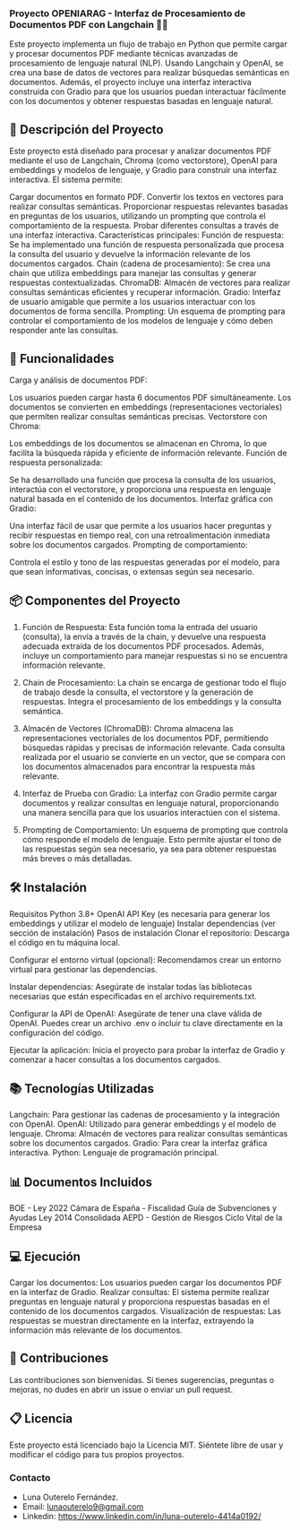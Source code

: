 ### Proyecto OPENIARAG - Interfaz de Procesamiento de Documentos PDF con Langchain 🤖📄

Este proyecto implementa un flujo de trabajo en Python que permite cargar y procesar documentos PDF mediante técnicas avanzadas de procesamiento de lenguaje natural (NLP). Usando Langchain y OpenAI, se crea una base de datos de vectores para realizar búsquedas semánticas en documentos. Además, el proyecto incluye una interfaz interactiva construida con Gradio para que los usuarios puedan interactuar fácilmente con los documentos y obtener respuestas basadas en lenguaje natural.

## 📝 Descripción del Proyecto
Este proyecto está diseñado para procesar y analizar documentos PDF mediante el uso de Langchain, Chroma (como vectorstore), OpenAI para embeddings y modelos de lenguaje, y Gradio para construir una interfaz interactiva. El sistema permite:

Cargar documentos en formato PDF.
Convertir los textos en vectores para realizar consultas semánticas.
Proporcionar respuestas relevantes basadas en preguntas de los usuarios, utilizando un prompting que controla el comportamiento de la respuesta.
Probar diferentes consultas a través de una interfaz interactiva.
Características principales:
Función de respuesta: Se ha implementado una función de respuesta personalizada que procesa la consulta del usuario y devuelve la información relevante de los documentos cargados.
Chain (cadena de procesamiento): Se crea una chain que utiliza embeddings para manejar las consultas y generar respuestas contextualizadas.
ChromaDB: Almacén de vectores para realizar consultas semánticas eficientes y recuperar información.
Gradio: Interfaz de usuario amigable que permite a los usuarios interactuar con los documentos de forma sencilla.
Prompting: Un esquema de prompting para controlar el comportamiento de los modelos de lenguaje y cómo deben responder ante las consultas.

## 🚀 Funcionalidades
Carga y análisis de documentos PDF:

Los usuarios pueden cargar hasta 6 documentos PDF simultáneamente.
Los documentos se convierten en embeddings (representaciones vectoriales) que permiten realizar consultas semánticas precisas.
Vectorstore con Chroma:

Los embeddings de los documentos se almacenan en Chroma, lo que facilita la búsqueda rápida y eficiente de información relevante.
Función de respuesta personalizada:

Se ha desarrollado una función que procesa la consulta de los usuarios, interactúa con el vectorstore, y proporciona una respuesta en lenguaje natural basada en el contenido de los documentos.
Interfaz gráfica con Gradio:

Una interfaz fácil de usar que permite a los usuarios hacer preguntas y recibir respuestas en tiempo real, con una retroalimentación inmediata sobre los documentos cargados.
Prompting de comportamiento:

Controla el estilo y tono de las respuestas generadas por el modelo, para que sean informativas, concisas, o extensas según sea necesario.

## 📦 Componentes del Proyecto
1. Función de Respuesta:
Esta función toma la entrada del usuario (consulta), la envía a través de la chain, y devuelve una respuesta adecuada extraída de los documentos PDF procesados. Además, incluye un comportamiento para manejar respuestas si no se encuentra información relevante.

2. Chain de Procesamiento:
La chain se encarga de gestionar todo el flujo de trabajo desde la consulta, el vectorstore y la generación de respuestas. Integra el procesamiento de los embeddings y la consulta semántica.

3. Almacén de Vectores (ChromaDB):
Chroma almacena las representaciones vectoriales de los documentos PDF, permitiendo búsquedas rápidas y precisas de información relevante. Cada consulta realizada por el usuario se convierte en un vector, que se compara con los documentos almacenados para encontrar la respuesta más relevante.

4. Interfaz de Prueba con Gradio:
La interfaz con Gradio permite cargar documentos y realizar consultas en lenguaje natural, proporcionando una manera sencilla para que los usuarios interactúen con el sistema.

5. Prompting de Comportamiento:
Un esquema de prompting que controla cómo responde el modelo de lenguaje. Esto permite ajustar el tono de las respuestas según sea necesario, ya sea para obtener respuestas más breves o más detalladas.

## 🛠️ Instalación
Requisitos
Python 3.8+
OpenAI API Key (es necesaria para generar los embeddings y utilizar el modelo de lenguaje)
Instalar dependencias (ver sección de instalación)
Pasos de instalación
Clonar el repositorio: Descarga el código en tu máquina local.

Configurar el entorno virtual (opcional): Recomendamos crear un entorno virtual para gestionar las dependencias.

Instalar dependencias: Asegúrate de instalar todas las bibliotecas necesarias que están especificadas en el archivo requirements.txt.

Configurar la API de OpenAI: Asegúrate de tener una clave válida de OpenAI. Puedes crear un archivo .env o incluir tu clave directamente en la configuración del código.

Ejecutar la aplicación: Inicia el proyecto para probar la interfaz de Gradio y comenzar a hacer consultas a los documentos cargados.

## 📚 Tecnologías Utilizadas
Langchain: Para gestionar las cadenas de procesamiento y la integración con OpenAI.
OpenAI: Utilizado para generar embeddings y el modelo de lenguaje.
Chroma: Almacén de vectores para realizar consultas semánticas sobre los documentos cargados.
Gradio: Para crear la interfaz gráfica interactiva.
Python: Lenguaje de programación principal.

## 📊 Documentos Incluidos
BOE - Ley 2022
Cámara de España - Fiscalidad
Guía de Subvenciones y Ayudas
Ley 2014 Consolidada
AEPD - Gestión de Riesgos
Ciclo Vital de la Empresa

## 💻 Ejecución
Cargar los documentos: Los usuarios pueden cargar los documentos PDF en la interfaz de Gradio.
Realizar consultas: El sistema permite realizar preguntas en lenguaje natural y proporciona respuestas basadas en el contenido de los documentos cargados.
Visualización de respuestas: Las respuestas se muestran directamente en la interfaz, extrayendo la información más relevante de los documentos.

## 🤝 Contribuciones
Las contribuciones son bienvenidas. Si tienes sugerencias, preguntas o mejoras, no dudes en abrir un issue o enviar un pull request.

## 📋 Licencia
Este proyecto está licenciado bajo la Licencia MIT. Siéntete libre de usar y modificar el código para tus propios proyectos.

### Contacto
- Luna Outerelo Fernández.
- Email: lunaouterelo9@gmail.com
- Linkedin: https://www.linkedin.com/in/luna-outerelo-4414a0192/
